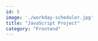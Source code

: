 ```yaml
---
id: 5
image: './workday-scheduler.jpg'
title: "JavaScript Project"
category: "Frontend"
---
```

